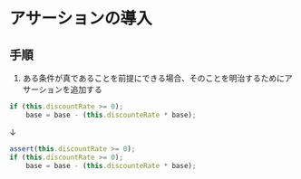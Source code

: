 # アサーションの導入

## 手順
1. ある条件が真であることを前提にできる場合、そのことを明治するためにアサーションを追加する

```js
if (this.discountRate >= 0);
    base = base - (this.discounteRate * base);
```
↓
```js
assert(this.discountRate >= 0);
if (this.discountRate >= 0);
    base = base - (this.discounteRate * base);
```